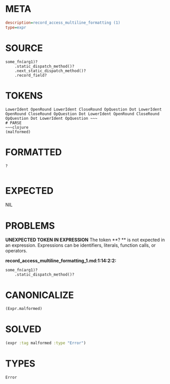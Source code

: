# META
~~~ini
description=record_access_multiline_formatting (1)
type=expr
~~~
# SOURCE
~~~roc
some_fn(arg1)?
	.static_dispatch_method()?
	.next_static_dispatch_method()?
	.record_field?
~~~
# TOKENS
~~~text
LowerIdent OpenRound LowerIdent CloseRound OpQuestion Dot LowerIdent OpenRound CloseRound OpQuestion Dot LowerIdent OpenRound CloseRound OpQuestion Dot LowerIdent OpQuestion ~~~
# PARSE
~~~clojure
(malformed)
~~~
# FORMATTED
~~~roc
?
	
~~~
# EXPECTED
NIL
# PROBLEMS
**UNEXPECTED TOKEN IN EXPRESSION**
The token **?
	** is not expected in an expression.
Expressions can be identifiers, literals, function calls, or operators.

**record_access_multiline_formatting_1.md:1:14:2:2:**
```roc
some_fn(arg1)?
	.static_dispatch_method()?
```


# CANONICALIZE
~~~clojure
(Expr.malformed)
~~~
# SOLVED
~~~clojure
(expr :tag malformed :type "Error")
~~~
# TYPES
~~~roc
Error
~~~
